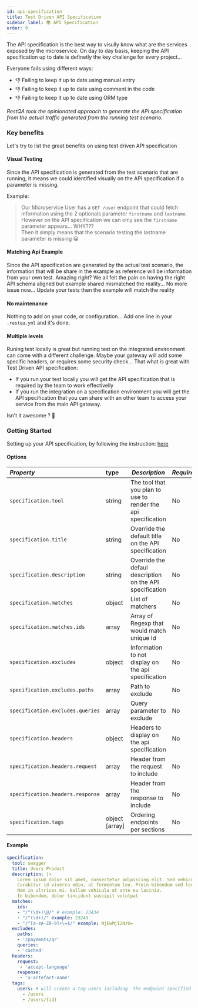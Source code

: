 ```yaml
---
id: api-specification
title: Test Driven API Specification
sidebar_label: 📚 API Specification
order: 9
---
```


The API specification is the best way to visully know what are the services exposed by the microservice.
On day to day basis, keeping the API specification up to date is definetly the key challenge for every project... 

Everyone fails using different ways:
* 👎 Failing to keep it up to date using manual entry
* 👎 Failing to keep it up to date using comment in the code
* 👎 Failing to keep it up to date using ORM type


*RestQA took the opinionated approach to generate the API specification from the actual traffic generated from the running test scenario.*

### Key benefits

Let's try to list the great benefits on using test driven API specification

#### Visual Testing

Since the API specification is generated from the test scenario that are running, it means we could identified visually on the API specification if a parameter is missing.

Example: 
> Our Microservice User has a `GET /user` endpoint that could fetch information using the 2 optionals parameter `firstname` and `lastname`. <br/> However on the API specification we can only see the `firstname` parameter appears... WHY??? <br/> Then it simply means that the scenario testing the lastname parameter is missing 😀 


#### Matching Api Example

Since the API specification are generated by the actual test scenario, the information that will be share in the example as reference will be information from your own test.
Amazing right? We all felt the pain on having the right API schema aligned but example shared mismatched the reality...
No more issue now... Update your tests then the example will match the reality

#### No maintenance

Nothing to add on your code, or configuration... Add one line in your `.restqa.yml` and it's done.

#### Multiple levels

Runing test locally is great but running test on the integrated environment can come with a different challenge.
Maybe your gateway will add some specific headers, or requires some security check...
That what is great with Test Driven API specification:
* If you run your test locally you will get the API specification that is required by the team to work effectivelly
* If you run the integration on a specification environment you will get the API specification that you can share with an other team to access your service from the main API gateway.

Isn't it awesome ? 🚀

### Getting Started

Setting up your API specification, by following the instruction: [here](/#/specification)


#### Options


| *Property*                       | type           | *Description*                                                    | *Required* | *Default*                      |
|:---------------------------------|:---------------| -----------------------------------------------------------------|------------|:-------------------------------|
| `specification.tool`             | string         | The tool that you plan to use to render the api specification    | No         | swagger                        |
| `specification.title`            | string         | Override the default title on the API specification              | No         | Title from `.restqa.yml`       |
| `specification.description`      | string         | Override the defaul description on the API specification         | No         | Description from `.restqa.yml` |
| `specification.matches`          | object         | List of matchers                                                 | No         |                                |
| `specification.matches.ids`      | array <regexp> | Array of Regexp that would match  unique Id                      | No         |                                |
| `specification.excludes`         | object         | Information to not display on the api specification              | No         |                                |
| `specification.excludes.paths`   | array <string> | Path to exclude                                                  | No         |                                |
| `specification.excludes.queries` | array <string> | Query parameter to exclude                                       | No         |                                |
| `specification.headers`          | object         | Headers to display on the api specification                      | No         |                                |
| `specification.headers.request`  | array <string> | Header from the request to include                               | No         |                                |
| `specification.headers.response` | array <string> | Header from the response to include                              | No         |                                |
| `specification.tags`             | object [array] | Ordering endpoints per sections                                  | No         |                                |


#### Example

```yaml
specification:
  tool: swagger
  title: Users Product
  description: |>
    Lorem ipsum dolor sit amet, consectetur adipiscing elit. Sed vehicula nunc sodales metus consectetur posuere.
    Curabitur id viverra odio, at fermentum leo. Proin bibendum sed lectus nec sodales.
    Nam in ultrices mi. Nullam vehicula at ante eu lacinia.
    In bibendum, dolor tincidunt suscipit volutpat
  matches:
    ids:
    - "/^(\d+)\@/" # example: 23434
    - "/^(\d+)/" example: 23243
    - "/^[a-zA-Z0-9]+\=$/" example: NjEwMjI2NzU=
  excludes:
    paths:
    - '/payments/qr'
    queries:
    - 'cached'
  headers:
    request:
     - 'accept-language'
    response:
     - 'x-artefact-name'
  tags:
    users: # will create a tag users including  the endpoint specified
      - /users
      - /users/{id}
```
